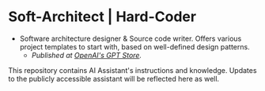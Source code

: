 # Soft-Architect | Hard-Coder

- Software architecture designer & Source code writer. Offers various project templates to start with, based on well-defined design patterns.
  - *Published at [OpenAI's GPT Store](https://chatgpt.com/g/g-tPrIpayio-soft-architect-hard-coder).*
  
This repository contains AI Assistant's instructions and knowledge. Updates to the publicly accessible assistant will be reflected here as well.
